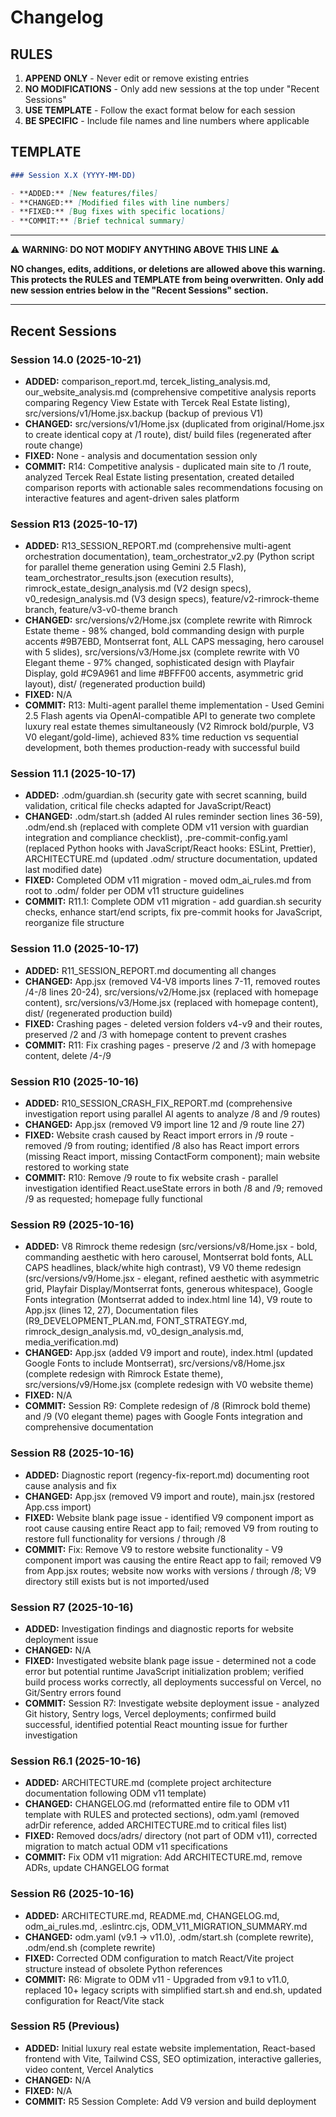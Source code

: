 # Changelog

## RULES

1. **APPEND ONLY** - Never edit or remove existing entries
2. **NO MODIFICATIONS** - Only add new sessions at the top under "Recent Sessions"
3. **USE TEMPLATE** - Follow the exact format below for each session
4. **BE SPECIFIC** - Include file names and line numbers where applicable

## TEMPLATE

```markdown
### Session X.X (YYYY-MM-DD)

- **ADDED:** [New features/files]
- **CHANGED:** [Modified files with line numbers]
- **FIXED:** [Bug fixes with specific locations]
- **COMMIT:** [Brief technical summary]
```

---

⚠️ **WARNING: DO NOT MODIFY ANYTHING ABOVE THIS LINE** ⚠️

**NO changes, edits, additions, or deletions are allowed above this warning.**
**This protects the RULES and TEMPLATE from being overwritten.**
**Only add new session entries below in the "Recent Sessions" section.**

---

## Recent Sessions

### Session 14.0 (2025-10-21)

- **ADDED:** comparison_report.md, tercek_listing_analysis.md, our_website_analysis.md (comprehensive competitive analysis reports comparing Regency View Estate with Tercek Real Estate listing), src/versions/v1/Home.jsx.backup (backup of previous V1)
- **CHANGED:** src/versions/v1/Home.jsx (duplicated from original/Home.jsx to create identical copy at /1 route), dist/ build files (regenerated after route change)
- **FIXED:** None - analysis and documentation session only
- **COMMIT:** R14: Competitive analysis - duplicated main site to /1 route, analyzed Tercek Real Estate listing presentation, created detailed comparison reports with actionable sales recommendations focusing on interactive features and agent-driven sales platform

### Session R13 (2025-10-17)

- **ADDED:** R13_SESSION_REPORT.md (comprehensive multi-agent orchestration documentation), team_orchestrator_v2.py (Python script for parallel theme generation using Gemini 2.5 Flash), team_orchestrator_results.json (execution results), rimrock_estate_design_analysis.md (V2 design specs), v0_redesign_analysis.md (V3 design specs), feature/v2-rimrock-theme branch, feature/v3-v0-theme branch
- **CHANGED:** src/versions/v2/Home.jsx (complete rewrite with Rimrock Estate theme - 98% changed, bold commanding design with purple accents #9B7EBD, Montserrat font, ALL CAPS messaging, hero carousel with 5 slides), src/versions/v3/Home.jsx (complete rewrite with V0 Elegant theme - 97% changed, sophisticated design with Playfair Display, gold #C9A961 and lime #BFFF00 accents, asymmetric grid layout), dist/ (regenerated production build)
- **FIXED:** N/A
- **COMMIT:** R13: Multi-agent parallel theme implementation - Used Gemini 2.5 Flash agents via OpenAI-compatible API to generate two complete luxury real estate themes simultaneously (V2 Rimrock bold/purple, V3 V0 elegant/gold-lime), achieved 83% time reduction vs sequential development, both themes production-ready with successful build

### Session 11.1 (2025-10-17)

- **ADDED:** .odm/guardian.sh (security gate with secret scanning, build validation, critical file checks adapted for JavaScript/React)
- **CHANGED:** .odm/start.sh (added AI rules reminder section lines 36-59), .odm/end.sh (replaced with complete ODM v11 version with guardian integration and compliance checklist), .pre-commit-config.yaml (replaced Python hooks with JavaScript/React hooks: ESLint, Prettier), ARCHITECTURE.md (updated .odm/ structure documentation, updated last modified date)
- **FIXED:** Completed ODM v11 migration - moved odm_ai_rules.md from root to .odm/ folder per ODM v11 structure guidelines
- **COMMIT:** R11.1: Complete ODM v11 migration - add guardian.sh security checks, enhance start/end scripts, fix pre-commit hooks for JavaScript, reorganize file structure

### Session 11.0 (2025-10-17)

- **ADDED:** R11_SESSION_REPORT.md documenting all changes
- **CHANGED:** App.jsx (removed V4-V8 imports lines 7-11, removed routes /4-/8 lines 20-24), src/versions/v2/Home.jsx (replaced with homepage content), src/versions/v3/Home.jsx (replaced with homepage content), dist/ (regenerated production build)
- **FIXED:** Crashing pages - deleted version folders v4-v9 and their routes, preserved /2 and /3 with homepage content to prevent crashes
- **COMMIT:** R11: Fix crashing pages - preserve /2 and /3 with homepage content, delete /4-/9

### Session R10 (2025-10-16)

- **ADDED:** R10_SESSION_CRASH_FIX_REPORT.md (comprehensive investigation report using parallel AI agents to analyze /8 and /9 routes)
- **CHANGED:** App.jsx (removed V9 import line 12 and /9 route line 27)
- **FIXED:** Website crash caused by React import errors in /9 route - removed /9 from routing; identified /8 also has React import errors (missing React import, missing ContactForm component); main website restored to working state
- **COMMIT:** R10: Remove /9 route to fix website crash - parallel investigation identified React.useState errors in both /8 and /9; removed /9 as requested; homepage fully functional

### Session R9 (2025-10-16)

- **ADDED:** V8 Rimrock theme redesign (src/versions/v8/Home.jsx - bold, commanding aesthetic with hero carousel, Montserrat bold fonts, ALL CAPS headlines, black/white high contrast), V9 V0 theme redesign (src/versions/v9/Home.jsx - elegant, refined aesthetic with asymmetric grid, Playfair Display/Montserrat fonts, generous whitespace), Google Fonts integration (Montserrat added to index.html line 14), V9 route to App.jsx (lines 12, 27), Documentation files (R9_DEVELOPMENT_PLAN.md, FONT_STRATEGY.md, rimrock_design_analysis.md, v0_design_analysis.md, media_verification.md)
- **CHANGED:** App.jsx (added V9 import and route), index.html (updated Google Fonts to include Montserrat), src/versions/v8/Home.jsx (complete redesign with Rimrock Estate theme), src/versions/v9/Home.jsx (complete redesign with V0 website theme)
- **FIXED:** N/A
- **COMMIT:** Session R9: Complete redesign of /8 (Rimrock bold theme) and /9 (V0 elegant theme) pages with Google Fonts integration and comprehensive documentation

### Session R8 (2025-10-16)

- **ADDED:** Diagnostic report (regency-fix-report.md) documenting root cause analysis and fix
- **CHANGED:** App.jsx (removed V9 import and route), main.jsx (restored App.css import)
- **FIXED:** Website blank page issue - identified V9 component import as root cause causing entire React app to fail; removed V9 from routing to restore full functionality for versions / through /8
- **COMMIT:** Fix: Remove V9 to restore website functionality - V9 component import was causing the entire React app to fail; removed V9 from App.jsx routes; website now works with versions / through /8; V9 directory still exists but is not imported/used

### Session R7 (2025-10-16)

- **ADDED:** Investigation findings and diagnostic reports for website deployment issue
- **CHANGED:** N/A
- **FIXED:** Investigated website blank page issue - determined not a code error but potential runtime JavaScript initialization problem; verified build process works correctly, all deployments successful on Vercel, no Git/Sentry errors found
- **COMMIT:** Session R7: Investigate website deployment issue - analyzed Git history, Sentry logs, Vercel deployments; confirmed build successful, identified potential React mounting issue for further investigation

### Session R6.1 (2025-10-16)

- **ADDED:** ARCHITECTURE.md (complete project architecture documentation following ODM v11 template)
- **CHANGED:** CHANGELOG.md (reformatted entire file to ODM v11 template with RULES and protected sections), odm.yaml (removed adrDir reference, added ARCHITECTURE.md to critical files list)
- **FIXED:** Removed docs/adrs/ directory (not part of ODM v11), corrected migration to match actual ODM v11 specifications
- **COMMIT:** Fix ODM v11 migration: Add ARCHITECTURE.md, remove ADRs, update CHANGELOG format

### Session R6 (2025-10-16)

- **ADDED:** ARCHITECTURE.md, README.md, CHANGELOG.md, odm_ai_rules.md, .eslintrc.cjs, ODM_V11_MIGRATION_SUMMARY.md
- **CHANGED:** odm.yaml (v9.1 → v11.0), .odm/start.sh (complete rewrite), .odm/end.sh (complete rewrite)
- **FIXED:** Corrected ODM configuration to match React/Vite project structure instead of obsolete Python references
- **COMMIT:** R6: Migrate to ODM v11 - Upgraded from v9.1 to v11.0, replaced 10+ legacy scripts with simplified start.sh and end.sh, updated configuration for React/Vite stack

### Session R5 (Previous)

- **ADDED:** Initial luxury real estate website implementation, React-based frontend with Vite, Tailwind CSS, SEO optimization, interactive galleries, video content, Vercel Analytics
- **CHANGED:** N/A
- **FIXED:** N/A
- **COMMIT:** R5 Session Complete: Add V9 version and build deployment


